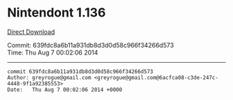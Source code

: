 # Nintendont 1.136
[Direct Download](./Nintendont.zip)

Commit: 639fdc8a6b11a931db8d3d0d58c966f34266d573  
Time: Thu Aug 7 00:02:06 2014   

-----

```
commit 639fdc8a6b11a931db8d3d0d58c966f34266d573
Author: greyrogue@gmail.com <greyrogue@gmail.com@6acfca08-c3de-247c-4448-9f1a92385553>
Date:   Thu Aug 7 00:02:06 2014 +0000
```
